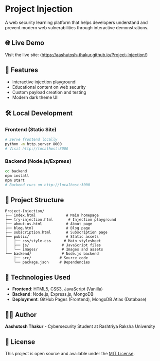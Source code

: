 # Project Injection

A web security learning platform that helps developers understand and prevent modern web vulnerabilities through interactive demonstrations.

## 🌐 Live Demo
Visit the live site: (https://aashutosh-thakur.github.io/Project-Injection/)

## 🚀 Features
- Interactive injection playground
- Educational content on web security
- Custom payload creation and testing
- Modern dark theme UI

## 🛠️ Local Development

### Frontend (Static Site)
```bash
# Serve frontend locally
python -m http.server 8000
# Visit http://localhost:8000
```

### Backend (Node.js/Express)
```bash
cd backend
npm install
npm start
# Backend runs on http://localhost:3000
```

## 📁 Project Structure
```
Project-Injection/
├── index.html              # Main homepage
├── try-injection.html       # Injection playground
├── about-us.html           # About page
├── blog.html               # Blog page
├── subscription.html       # Subscription page
├── public/                 # Static assets
│   ├── css/style.css      # Main stylesheet
│   ├── js/               # JavaScript files
│   └── images/           # Images and assets
└── backend/              # Node.js backend
    ├── src/             # Source code
    └── package.json     # Dependencies
```

## 🔧 Technologies Used
- **Frontend**: HTML5, CSS3, JavaScript (Vanilla)
- **Backend**: Node.js, Express.js, MongoDB
- **Deployment**: GitHub Pages (Frontend), MongoDB Atlas (Database)

## 👨‍💻 Author
**Aashutosh Thakur** - Cybersecurity Student at Rashtriya Raksha University

## 📄 License
This project is open source and available under the [MIT License](LICENSE).
